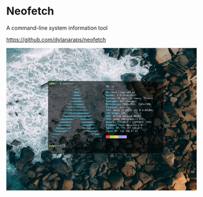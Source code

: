 # Neofetch

A command-line system information tool

https://github.com/dylanaraps/neofetch

![](../../screenshots/2020-11-16_13-25.png)